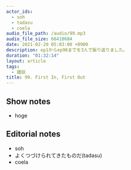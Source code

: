 ```yaml
---
actor_ids:
  - soh
  - tadasu
  - coela
audio_file_path: /audio/99.mp3
audio_file_size: 66410684
date: 2021-02-20 05:03:00 +0900
description: ep1からep98までを3人で振り返りました。
duration: "01:32:14"
layout: article
tags:
  - 雑談
title: 99. First In, First Out
---
```


## Show notes
- hoge


## Editorial notes
- soh
- よくつづけられてきたものだ(tadasu)
- coela
